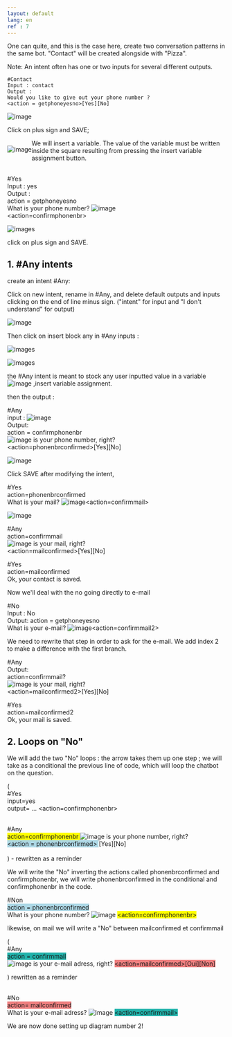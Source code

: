 ```yaml
---
layout: default
lang: en
ref : 7
---
```


One can quite, and this is the case here, create two conversation patterns in the same bot. "Contact" will be created alongside with "Pizza".

Note: An intent often has one or two inputs for several different outputs.

    #Contact
    Input : contact
    Output : 
    Would you like to give out your phone number ?
    <action = getphoneyesno>[Yes][No]

![image]({{site.images_path}}Contact-getphoneyesno-en.png)


Click on plus sign and SAVE;


<div style="float:left" markdown="1">

 ![image]({{site.images_path}}assignment.png) 
</div> We will insert a variable. The value of the variable must be written inside the square resulting from pressing the insert variable assignment button.<br>


<br>#Yes<br>
Input : yes<br>
Output :<br>
action = getphoneyesno <br>
What is your phone number? ![image]({{site.images_path}}phonenbr.png)<br>
<action=confirmphonenbr>

![images]({{site.images_path}}yes-confirmphonenbr.png)

click on plus sign and SAVE.


## 1. #Any intents 

create an intent #Any:

Click on new intent, rename in #Any, and delete default outputs and inputs clicking on the end of line minus sign. ("intent" for input and "I don't understand" for output)

![image]({{site.images_path}}any-empty.png)

Then click on insert block any in #Any inputs :

![images]({{site.images_path}}any-block-input.png)


![images]({{site.images_path}}at-any-in-input.png)


the #Any intent is meant to stock any user inputted value in a variable ![image]({{site.images_path}}assignment.png) ,insert variable assignment.

then the output :


#Any<br>
input : ![image]({{site.images_path}}at-any.png)<br>
Output:<br>
action = confirmphonenbr<br>
![image]({{site.images_path}}phonenbr.png) is your phone number, right?<br>
<action=phonenbrconfirmed>[Yes][No]<br>

![image]({{site.images_path}}Any-phonenbrconfirmed-en.png)

Click SAVE after modifying the intent,


#Yes<br>
action=phonenbrconfirmed<br>
What is your mail? ![image]({{site.images_path}}mail.png)<action=confirmmail><br>

![image]({{site.images_path}}Yes-confirmmail.png)

#Any<br>
action=confirmmail<br>
![image]({{site.images_path}}mail.png) is your mail, right?<br>
<action=mailconfirmed>[Yes][No]<br>



#Yes<br>
action=mailconfirmed<br>
Ok, your contact is saved.<br>


Now we'll deal with the no going directly to e-mail


#No<br>
Input : No<br>
Output:
action = getphoneyesno<br>
What is your e-mail? ![image](/{{site.images_path}}mail.png)<action=confirmmail2><br>

We need to rewrite that step in order to ask for the e-mail. We add index 2 to make a difference with the first branch. 

#Any<br>
Output:<br>
action=confirmmail?<br>
![image](/{{site.images_path}}mail.png) is your mail, right?<br>
<action=mailconfirmed2>[Yes][No]<br>

#Yes<br>
action=mailconfirmed2<br>
Ok, your mail is saved.<br>


## 2. Loops on "No"

We will add the two "No" loops : the arrow takes them up one step ; we will take as a conditional the previous line of code, which will loop the chatbot on the question.


(<br>
    #Yes<br>
    input=yes<br>
    output= ... <action=confirmphonenbr><br><br>

#Any<br>
<span style="background-color: #FFFF00"> action=confirmphonenbr </span>
![image]({{site.images_path}}phonenbr.png) is your phone number, right?<br>
<span style="background-color:lightblue">&lt;action = phonenbrconfirmed&gt; </span>[Yes][No]<br><br>
 ) - rewritten as a reminder

 We will write the "No" inverting the actions called phonenbrconfirmed and confirmphonenbr, we will write phonenbrconfirmed in the conditional and confirmphonenbr in the code.


#Non<br>
<span style="background-color:lightblue">action = phonenbrconfirmed </span><br>
What is your phone number? ![image](/{{site.images_path}}phonenbr.png)
<span style="background-color: #FFFF00"> <action=confirmphonenbr> </span>

likewise, on mail we will write a "No" between mailconfirmed et confirmmail

(<br>
    #Any<br>
<span style="background-color: lightseagreen">action = confirmmail</span><br>
![image](/{{site.images_path}}mail.png) is your e-mail adress, right?
<span style="background-color: lightcoral">&lt;action=mailconfirmed&gt;[Oui][Non]</span><br>

) rewritten as a reminder<br><br>


#No<br>
<span style="background-color: lightcoral">action= mailconfirmed</span><br>
What is your e-mail adress?
![image](/{{site.images_path}}mail.png)  <span style="background-color: lightseagreen"><!--(mail=*)-->&lt;action=confirmmail&gt;</span>


We are now done setting up diagram number 2!



